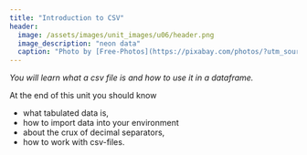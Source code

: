 ```yaml
---
title: "Introduction to CSV"
header:
  image: /assets/images/unit_images/u06/header.png
  image_description: "neon data"
  caption: "Photo by [Free-Photos](https://pixabay.com/photos/?utm_source=link-attribution&amp;utm_medium=referral&amp;utm_campaign=image&amp;utm_content=336373) [Pixabay](https://pixabay.com/de/?utm_source=link-attribution&amp;utm_medium=referral&amp;utm_campaign=image&amp;utm_content=336373)"
---
```

*You will learn what a csv file is and how to use it in a dataframe.*

<!--more-->

At the end of this unit you should know

* what tabulated data is,
* how to import data into your environment
* about the crux of decimal separators,
* how to work with csv-files.

<!--## Comments?
You can leave comments below if you have questions or remarks about any of the text or code in this unit.
Please copy the corresponding line into your comment to make it easier to answer your question.

<script src="https://utteranc.es/client.js"
        repo="GeoMOER/moer-base-r"
        issue-term="moer-base-r_unit06"
        theme="github-light"
        crossorigin="anonymous"
        async>
</script>


<!--
## Further reading

add some day
-->
